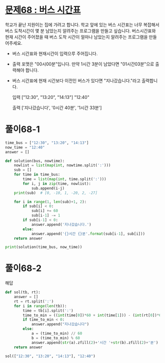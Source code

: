 # [문제68 : 버스 시간표](https://www.notion.so/68-ac43322fc1044be9aab74e79315796aa)

학교가 끝난 지원이는 집에 가려고 합니다. 학교 앞에 있는 버스 시간표는 너무 복잡해서 버스 도착시간이 몇 분 남았는지 알려주는 프로그램을 만들고 싶습니다.
버스시간표와 현재 시간이 주어졌을 때 버스 도착 시간이 얼마나 남았는지 알려주는 프로그램을 만들어주세요.

- 버스 시간표와 현재시간이 입력으루 주어집니다.
- 출력 포맷은 "00시00분"입니다.
   만약 1시간 3분이 남았다면 "01시간03분"으로 출력해야 합니다.
- 버스 시간표에 현재 시간보다 이전인 버스가 있다면 "지나갔습니다."라고 출력합니다.

    입력
    ["12:30", "13:20", "14:13"]
    "12:40"


    출력
    ['지나갔습니다', '0시간 40분', '1시간 33분']
    
# 풀이68-1

``` python
time_bus = ["12:30", "13:20", "14:13"]
now_time = "12:40"
answer = []

def solution(bus, nowtime):
    nowlist = list(map(int, nowtime.split(':')))
    sub = []
    for time in time_bus:
        time = list(map(int, time.split(':')))
        for i, j in zip(time, nowlist):
            sub.append(i-j)
    print(sub)  # [0, -10, 1, -20, 2, -27]

    for i in range(1, len(sub)+1, 2):
        if sub[i] < 0:
            sub[i] += 60
            sub[i-1] -= 1
        if sub[i-1] < 0:
            answer.append('지나갔습니다.')
        else:
            answer.append('{}시간 {}분'.format(sub[i-1], sub[i]))
    return answer

print(solution(time_bus, now_time))
```

# 풀이68-2

해답

``` python
def sol(tb, rt):
    answer = []
    rt = rt.split(':')
    for i in range(len(tb)):
        time = tb[i].split(':')
        time_to_min = ((int(time[0])*60 + int(time[1])) - (int(rt[0])*60+int(rt[1])))
        if time_to_min < 0:
            answer.append("지나갔습니다")
        else:
            a = (time_to_min) // 60
            b = (time_to_min) % 60
            answer.append(str(a).zfill(2)+'시간 '+str(b).zfill(2)+'분')
    return answer

sol(["12:30", "13:20", "14:13"], "12:40")
```

